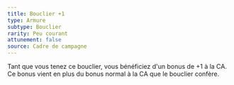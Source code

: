 ```yaml
---
title: Bouclier +1
type: Armure
subtype: Bouclier
rarity: Peu courant
attunement: false
source: Cadre de campagne
---
```

Tant que vous tenez ce bouclier, vous bénéficiez d'un bonus de +1 à la CA. Ce bonus vient en plus du bonus normal à la CA que le bouclier confère.
